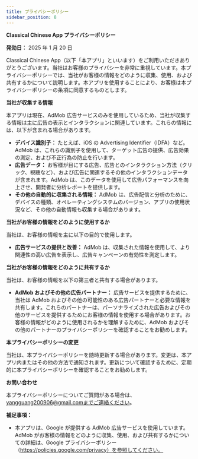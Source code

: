 ```yaml
---
title: プライバシーポリシー
sidebar_position: 8
---
```


**Classical Chinese App プライバシーポリシー**

**発効日：** 2025 年 1 月 20 日

Classical Chinese App（以下「本アプリ」といいます）をご利用いただきありがとうございます。当社はお客様のプライバシーを非常に重視しています。本プライバシーポリシーでは、当社がお客様の情報をどのように収集、使用、および共有するかについて説明します。本アプリを使用することにより、お客様は本プライバシーポリシーの条項に同意するものとします。

**当社が収集する情報**

本アプリは現在、AdMob 広告サービスのみを使用しているため、当社が収集する情報は主に広告の表示とインタラクションに関連しています。これらの情報には、以下が含まれる場合があります。

- **デバイス識別子：** たとえば、iOS の Advertising Identifier（IDFA）など。AdMob は、これらの識別子を使用して、ターゲット広告の提供、広告効果の測定、および不正行為の防止を行います。
- **広告データ：** お客様が目にする広告、広告とのインタラクション方法（クリック、視聴など）、および広告に関連するその他のインタラクションデータが含まれます。AdMob は、このデータを使用して広告パフォーマンスを向上させ、開発者に分析レポートを提供します。
- **その他の自動的に収集される情報：** AdMob は、広告配信と分析のために、デバイスの種類、オペレーティングシステムのバージョン、アプリの使用状況など、その他の自動情報も収集する場合があります。

**当社がお客様の情報をどのように使用するか**

当社は、お客様の情報を主に以下の目的で使用します。

- **広告サービスの提供と改善：** AdMob は、収集された情報を使用して、より関連性の高い広告を表示し、広告キャンペーンの有効性を測定します。

**当社がお客様の情報をどのように共有するか**

当社は、お客様の情報を以下の第三者と共有する場合があります。

- **AdMob およびその他の広告パートナー：** 広告サービスを提供するために、当社は AdMob およびその他の可能性のある広告パートナーと必要な情報を共有します。これらのパートナーは、パーソナライズされた広告およびその他のサービスを提供するためにお客様の情報を使用する場合があります。お客様の情報がどのように使用されるかを理解するために、AdMob およびその他のパートナーのプライバシーポリシーを確認することをお勧めします。

**本プライバシーポリシーの変更**

当社は、本プライバシーポリシーを随時更新する場合があります。変更は、本アプリ内またはその他の方法で通知されます。更新について確認するために、定期的に本プライバシーポリシーを確認することをお勧めします。

**お問い合わせ**

本プライバシーポリシーについてご質問がある場合は、yangguang200906@gmail.comまでご連絡ください。

**補足事項：**

- 本アプリは、Google が提供する AdMob 広告サービスを使用しています。AdMob がお客様の情報をどのように収集、使用、および共有するかについての詳細は、Google プライバシーポリシー（https://policies.google.com/privacy）を参照してください。
